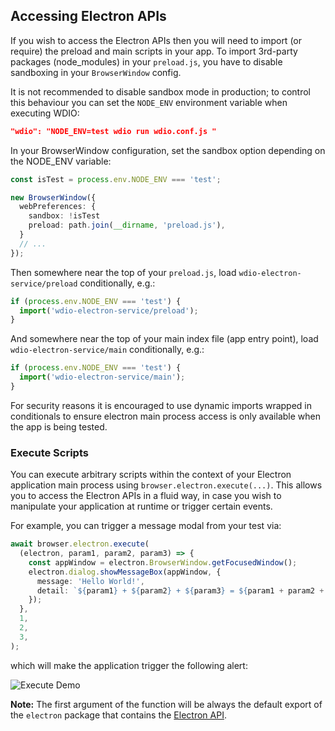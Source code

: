 ## Accessing Electron APIs

If you wish to access the Electron APIs then you will need to import (or require) the preload and main scripts in your app. To import 3rd-party packages (node_modules) in your `preload.js`, you have to disable sandboxing in your `BrowserWindow` config.

It is not recommended to disable sandbox mode in production; to control this behaviour you can set the `NODE_ENV` environment variable when executing WDIO:

```json
"wdio": "NODE_ENV=test wdio run wdio.conf.js "
```

In your BrowserWindow configuration, set the sandbox option depending on the NODE_ENV variable:

```ts
const isTest = process.env.NODE_ENV === 'test';

new BrowserWindow({
  webPreferences: {
    sandbox: !isTest
    preload: path.join(__dirname, 'preload.js'),
  }
  // ...
});
```

Then somewhere near the top of your `preload.js`, load `wdio-electron-service/preload` conditionally, e.g.:

```ts
if (process.env.NODE_ENV === 'test') {
  import('wdio-electron-service/preload');
}
```

And somewhere near the top of your main index file (app entry point), load `wdio-electron-service/main` conditionally, e.g.:

```ts
if (process.env.NODE_ENV === 'test') {
  import('wdio-electron-service/main');
}
```

For security reasons it is encouraged to use dynamic imports wrapped in conditionals to ensure electron main process access is only available when the app is being tested.

### Execute Scripts

You can execute arbitrary scripts within the context of your Electron application main process using `browser.electron.execute(...)`. This allows you to access the Electron APIs in a fluid way, in case you wish to manipulate your application at runtime or trigger certain events.

For example, you can trigger a message modal from your test via:

```ts
await browser.electron.execute(
  (electron, param1, param2, param3) => {
    const appWindow = electron.BrowserWindow.getFocusedWindow();
    electron.dialog.showMessageBox(appWindow, {
      message: 'Hello World!',
      detail: `${param1} + ${param2} + ${param3} = ${param1 + param2 + param3}`,
    });
  },
  1,
  2,
  3,
);
```

which will make the application trigger the following alert:

![Execute Demo](../.github/assets/execute-demo.png 'Execute Demo')

**Note:** The first argument of the function will be always the default export of the `electron` package that contains the [Electron API](https://www.electronjs.org/docs/latest/api/app).
